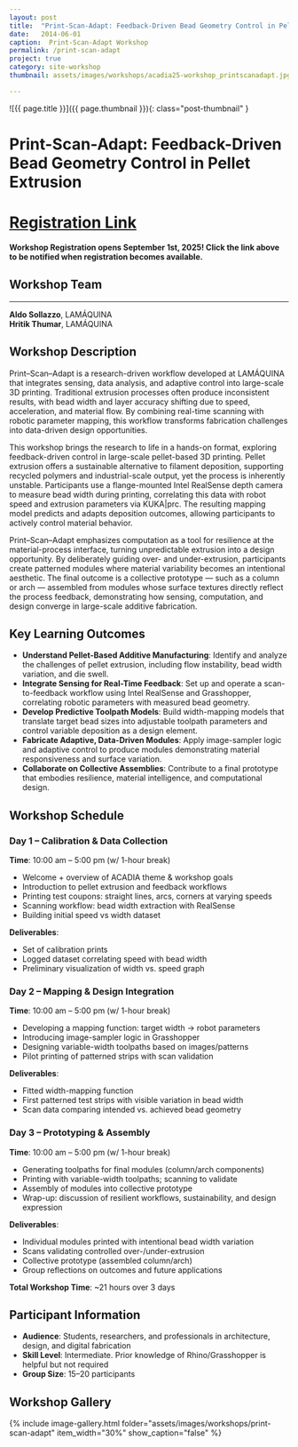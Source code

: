 ```yaml
---
layout: post
title:  "Print-Scan-Adapt: Feedback-Driven Bead Geometry Control in Pellet Extrusion"
date:   2014-06-01
caption:  Print-Scan-Adapt Workshop
permalink: /print-scan-adapt
project: true
category: site-workshop
thumbnail: assets/images/workshops/acadia25-workshop_printscanadapt.jpg

---
```


![{{ page.title }}]({{ page.thumbnail }}){: class="post-thumbnail" }

# Print-Scan-Adapt: Feedback-Driven Bead Geometry Control in Pellet Extrusion

# [Registration Link](https://www.eventbrite.com/e/acadia-2025-workshops-tickets-1559581613589?aff=oddtdtcreator)

**Workshop Registration opens September 1st, 2025! Click the link above to be notified when registration becomes available.**

## Workshop Team
---

**Aldo Sollazzo**, LAMÁQUINA  
**Hritik Thumar**, LAMÁQUINA

## Workshop Description
Print–Scan–Adapt is a research-driven workflow developed at LAMÁQUINA that integrates sensing, data analysis, and adaptive control into large-scale 3D printing. Traditional extrusion processes often produce inconsistent results, with bead width and layer accuracy shifting due to speed, acceleration, and material flow. By combining real-time scanning with robotic parameter mapping, this workflow transforms fabrication challenges into data-driven design opportunities.

This workshop brings the research to life in a hands-on format, exploring feedback-driven control in large-scale pellet-based 3D printing. Pellet extrusion offers a sustainable alternative to filament deposition, supporting recycled polymers and industrial-scale output, yet the process is inherently unstable. Participants use a flange-mounted Intel RealSense depth camera to measure bead width during printing, correlating this data with robot speed and extrusion parameters via KUKA&#124;prc. The resulting mapping model predicts and adapts deposition outcomes, allowing participants to actively control material behavior.

Print–Scan–Adapt emphasizes computation as a tool for resilience at the material-process interface, turning unpredictable extrusion into a design opportunity. By deliberately guiding over- and under-extrusion, participants create patterned modules where material variability becomes an intentional aesthetic. The final outcome is a collective prototype — such as a column or arch — assembled from modules whose surface textures directly reflect the process feedback, demonstrating how sensing, computation, and design converge in large-scale additive fabrication.

## Key Learning Outcomes
- **Understand Pellet-Based Additive Manufacturing**: Identify and analyze the challenges of pellet extrusion, including flow instability, bead width variation, and die swell.
- **Integrate Sensing for Real-Time Feedback**: Set up and operate a scan-to-feedback workflow using Intel RealSense and Grasshopper, correlating robotic parameters with measured bead geometry.
- **Develop Predictive Toolpath Models**: Build width-mapping models that translate target bead sizes into adjustable toolpath parameters and control variable deposition as a design element.
- **Fabricate Adaptive, Data-Driven Modules**: Apply image-sampler logic and adaptive control to produce modules demonstrating material responsiveness and surface variation.
- **Collaborate on Collective Assemblies**: Contribute to a final prototype that embodies resilience, material intelligence, and computational design.

## Workshop Schedule

### Day 1 – Calibration & Data Collection
**Time**: 10:00 am – 5:00 pm (w/ 1-hour break)
- Welcome + overview of ACADIA theme & workshop goals
- Introduction to pellet extrusion and feedback workflows
- Printing test coupons: straight lines, arcs, corners at varying speeds
- Scanning workflow: bead width extraction with RealSense
- Building initial speed vs width dataset

**Deliverables**:
- Set of calibration prints
- Logged dataset correlating speed with bead width
- Preliminary visualization of width vs. speed graph

### Day 2 – Mapping & Design Integration
**Time**: 10:00 am – 5:00 pm (w/ 1-hour break)
- Developing a mapping function: target width → robot parameters
- Introducing image-sampler logic in Grasshopper
- Designing variable-width toolpaths based on images/patterns
- Pilot printing of patterned strips with scan validation

**Deliverables**:
- Fitted width-mapping function
- First patterned test strips with visible variation in bead width
- Scan data comparing intended vs. achieved bead geometry

### Day 3 – Prototyping & Assembly
**Time**: 10:00 am – 5:00 pm (w/ 1-hour break)
- Generating toolpaths for final modules (column/arch components)
- Printing with variable-width toolpaths; scanning to validate
- Assembly of modules into collective prototype
- Wrap-up: discussion of resilient workflows, sustainability, and design expression

**Deliverables**:
- Individual modules printed with intentional bead width variation
- Scans validating controlled over-/under-extrusion
- Collective prototype (assembled column/arch)
- Group reflections on outcomes and future applications

**Total Workshop Time**: ~21 hours over 3 days

## Participant Information
- **Audience**: Students, researchers, and professionals in architecture, design, and digital fabrication
- **Skill Level**: Intermediate. Prior knowledge of Rhino/Grasshopper is helpful but not required
- **Group Size**: 15–20 participants

## Workshop Gallery

{% include image-gallery.html folder="assets/images/workshops/print-scan-adapt" item_width="30%" show_caption="false" %}